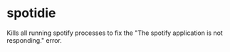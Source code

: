 # spotidie
Kills all running spotify processes to fix the "The spotify application is not responding." error.
